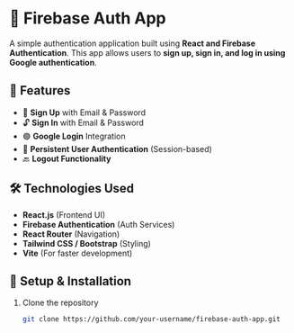 # 🔐 Firebase Auth App

A simple authentication application built using **React and Firebase Authentication**. This app allows users to **sign up, sign in, and log in using Google authentication**.

## 🚀 Features
- 🔑 **Sign Up** with Email & Password  
- 🔓 **Sign In** with Email & Password  
- 🟢 **Google Login** Integration  
- 🔄 **Persistent User Authentication** (Session-based)  
- 🔙 **Logout Functionality**  

## 🛠️ Technologies Used
- **React.js** (Frontend UI)
- **Firebase Authentication** (Auth Services)
- **React Router** (Navigation)
- **Tailwind CSS / Bootstrap** (Styling)
- **Vite** (For faster development)

## 🔧 Setup & Installation
1. Clone the repository  
   ```sh
   git clone https://github.com/your-username/firebase-auth-app.git

